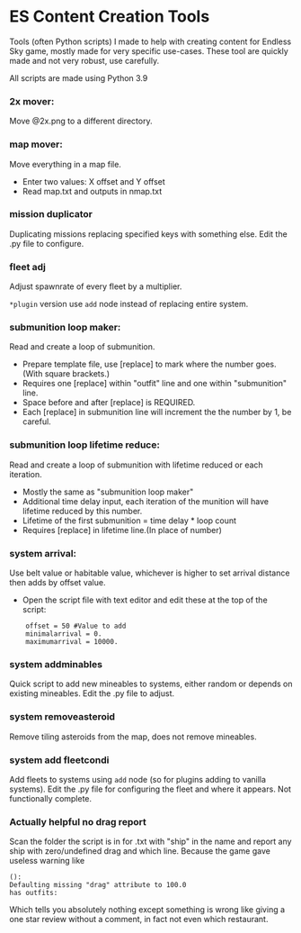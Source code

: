 # ES Content Creation Tools
 Tools (often Python scripts) I made to help with creating content for Endless Sky game, mostly made for very specific use-cases. These tool are quickly made and not very robust, use carefully.
 
 All scripts are made using Python 3.9

### 2x mover:
Move @2x.png to a different directory.

### map mover:
Move everything in a map file.

* Enter two values: X offset and Y offset
* Read map.txt and outputs in nmap.txt

### mission duplicator
Duplicating missions replacing specified keys with something else. Edit the .py file to configure.

### fleet adj
Adjust spawnrate of every fleet by a multiplier.
 
 `*plugin` version use `add` node instead of replacing entire system.

### submunition loop maker:
Read and create a loop of submunition.

* Prepare template file, use [replace] to mark where the number goes.(With square brackets.)
* Requires one [replace] within "outfit" line and one within "submunition" line.
* Space before and after [replace] is REQUIRED.
* Each [replace] in submunition line will increment the the number by 1, be careful.

### submunition loop lifetime reduce:
Read and create a loop of submunition with lifetime reduced or each iteration.

* Mostly the same as "submunition loop maker"
* Additional time delay input, each iteration of the munition will have lifetime reduced by this number.
* Lifetime of the first submunition = time delay * loop count
* Requires [replace] in lifetime line.(In place of number)

### system arrival:
Use belt value or habitable value, whichever is higher to set arrival distance then adds by offset value.

* Open the script file with text editor and edit these at the top of the script:
```
	offset = 50 #Value to add
	minimalarrival = 0.
	maximumarrival = 10000.
```

### system addminables
Quick script to add new mineables to systems, either random or depends on existing mineables. Edit the .py file to adjust.

### system removeasteroid
Remove tiling asteroids from the map, does not remove mineables.

### system add fleetcondi
Add fleets to systems using `add` node (so for plugins adding to vanilla systems). Edit the .py file for configuring the fleet and where it appears. Not functionally complete.

### Actually helpful no drag report
Scan the folder the script is in for .txt with "ship" in the name and report any ship with zero/undefined drag and which line. Because the game gave useless warning like 
```
():
Defaulting missing "drag" attribute to 100.0
has outfits:
```
Which tells you absolutely nothing except something is wrong like giving a one star review without a comment, in fact not even which restaurant.